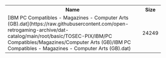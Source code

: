 <table>
<tr><th>Name</th><th>Size</th></tr>
<tr><td>[IBM PC Compatibles - Magazines - Computer Arts (GB).dat](https://raw.githubusercontent.com/open-retrogaming-archive/dat-catalog/main/root/basic/TOSEC-PIX/IBM/PC Compatibles/Magazines/Computer Arts (GB)/IBM PC Compatibles - Magazines - Computer Arts (GB).dat)</td><td>24249</td></tr>
</table>
